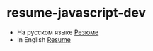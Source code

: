 # resume-javascript-dev
- На русском языке [Резюме](https://alexskir.github.io/resume-javascript-dev/ru/index.html)
- In English [Resume](https://alexskir.github.io/resume-javascript-dev/en/index.html)